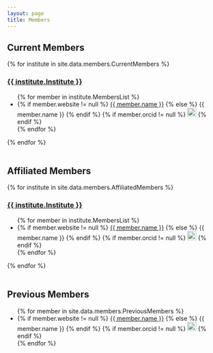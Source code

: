 ```yaml
---
layout: page
title: Members
---
```


<section class="row">
  <h2>Current Members</h2>  

{% for institute in site.data.members.CurrentMembers %}  
  <section class="small-5 medium-4 columns">
  <h3 style="text-decoration: underline;">{{ institute.Institute }} </h3>
  <div class="shaded_box">
  <ul >
  {% for member in institute.MembersList %}
  <li>
  {% if member.website != null %}
    <a href="{{ member.website }}">{{ member.name }}</a>
  {% else %}
    {{ member.name }}
  {% endif %}
  {% if member.orcid != null %}
    <a href="{{ member.orcid }}"><img alt="ORCID logo" src="/images/logos/orcid_32x32.png" width="21" height="21"/></a>
  {% endif %}
  </li>
  {% endfor %}
  </ul>
  </div>
  </section>
{% endfor  %}

</section>
<br>

<section class="row">

<h2> Affiliated Members </h2>
{% for institute in site.data.members.AffiliatedMembers %}
  <section class="small-5 medium-4 columns">
  <h3 style="text-decoration: underline;">{{ institute.Institute }}</h3>
  <div class="shaded_box">
  <ul>
  {% for member in institute.MembersList %}
    <li>
    {% if member.website != null %}
      <a href="{{ member.website }}">{{ member.name }}</a>
    {% else %}
      {{ member.name }}
    {% endif %}
    {% if member.orcid != null %}
      <a href="{{ member.orcid }}"><img alt="ORCID logo" src="/images/logos/orcid_32x32.png" width="21" height="21"/></a>
    {% endif %}
    </li>
  {% endfor %}
  </ul>
  </div>
  </section>
{% endfor %}
</section>
<br>

<section class="row">
<h2> Previous Members </h2>
<ul>
{% for member in site.data.members.PreviousMembers %}   
  <li>
  {% if member.website != null %}
    <a href="{{ member.website }}">{{ member.name }}</a>
  {% else %}
    {{ member.name }}
  {% endif %}
  {% if member.orcid != null %}
  <a href="{{ member.orcid }}"><img alt="ORCID logo" src="/images/logos/orcid_32x32.png" width="21" height="21"/></a>
  {% endif %}
  </li>
{% endfor %}
</ul>

</section>
